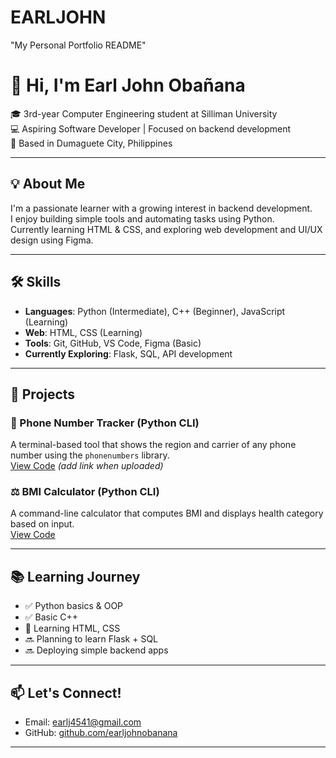 # EARLJOHN
"My Personal Portfolio README"
# 👋 Hi, I'm Earl John Obañana

🎓 3rd-year Computer Engineering student at Silliman University  
💻 Aspiring Software Developer | Focused on backend development  
📍 Based in Dumaguete City, Philippines

---

## 💡 About Me

I'm a passionate learner with a growing interest in backend development.  
I enjoy building simple tools and automating tasks using Python.  
Currently learning HTML & CSS, and exploring web development and UI/UX design using Figma.

---

## 🛠️ Skills

- **Languages**: Python (Intermediate), C++ (Beginner), JavaScript (Learning)
- **Web**: HTML, CSS (Learning)
- **Tools**: Git, GitHub, VS Code, Figma (Basic)
- **Currently Exploring**: Flask, SQL, API development

---

## 🚀 Projects

### 📱 Phone Number Tracker (Python CLI)  
A terminal-based tool that shows the region and carrier of any phone number using the `phonenumbers` library.  
[View Code](#) *(add link when uploaded)*

### ⚖️ BMI Calculator (Python CLI)  
A command-line calculator that computes BMI and displays health category based on input.  
[View Code](#)

---

## 📚 Learning Journey

- ✅ Python basics & OOP
- ✅ Basic C++
- 🔄 Learning HTML, CSS
- 🔜 Planning to learn Flask + SQL
- 🔜 Deploying simple backend apps

---

## 📫 Let's Connect!

- Email: earlj4541@gmail.com  
- GitHub: [github.com/earljohnobanana](https://github.com/earljohnobanana)

---
